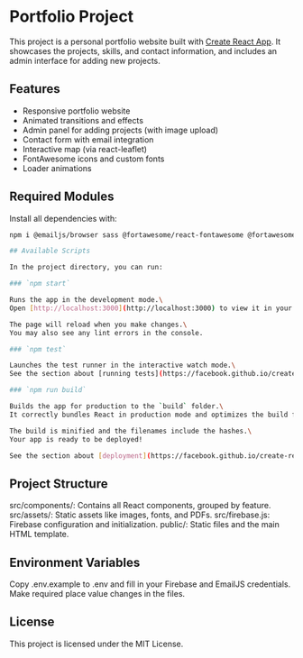 # Portfolio Project

This project is a personal portfolio website built with [Create React App](https://github.com/facebook/create-react-app). It showcases the projects, skills, and contact information, and includes an admin interface for adding new projects.

## Features

- Responsive portfolio website
- Animated transitions and effects
- Admin panel for adding projects (with image upload)
- Contact form with email integration
- Interactive map (via react-leaflet)
- FontAwesome icons and custom fonts
- Loader animations

## Required Modules

Install all dependencies with:

```sh
npm i @emailjs/browser sass @fortawesome/react-fontawesome @fortawesome/free-brands-svg-icons @fortawesome/free-solid-svg-icons animate.css react-leaflet react-loaders gsap loaders.css react-router react-router-dom sass-loader

## Available Scripts

In the project directory, you can run:

### `npm start`

Runs the app in the development mode.\
Open [http://localhost:3000](http://localhost:3000) to view it in your browser.

The page will reload when you make changes.\
You may also see any lint errors in the console.

### `npm test`

Launches the test runner in the interactive watch mode.\
See the section about [running tests](https://facebook.github.io/create-react-app/docs/running-tests) for more information.

### `npm run build`

Builds the app for production to the `build` folder.\
It correctly bundles React in production mode and optimizes the build for the best performance.

The build is minified and the filenames include the hashes.\
Your app is ready to be deployed!

See the section about [deployment](https://facebook.github.io/create-react-app/docs/deployment) for more information.

```

## Project Structure

src/components/: Contains all React components, grouped by feature.
src/assets/: Static assets like images, fonts, and PDFs.
src/firebase.js: Firebase configuration and initialization.
public/: Static files and the main HTML template.

## Environment Variables

Copy .env.example to .env and fill in your Firebase and EmailJS credentials. Make required place value changes in the files.

## License

This project is licensed under the MIT License.